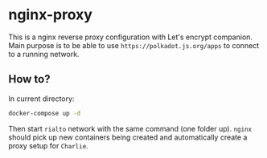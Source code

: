 # nginx-proxy

This is a nginx reverse proxy configuration with Let's encrypt companion.
Main purpose is to be able to use `https://polkadot.js.org/apps` to connect to
a running network.

## How to?

In current directory:
```bash
docker-compose up -d
```

Then start `rialto` network with the same command (one folder up). `nginx` should
pick up new containers being created and automatically create a proxy setup for `Charlie`.
